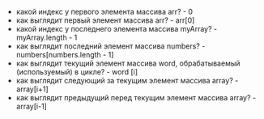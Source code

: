 - какой индекс у первого элемента массива arr? - 0
- как выглядит первый элемент массива arr? - arr[0]
- какой индекс у последнего элемента массива myArray? - myArray.length - 1
- как выглядит последний элемент массива numbers? - numbers[numbers.length - 1]
- как выглядит текущий элемент массива word, обрабатываемый (используемый) в цикле? - word [i]
- как выглядит следующий за текущим элемент массива array? - array[i+1]
- как выглядит предыдущий перед текущим элемент массива array? - array[i-1]
